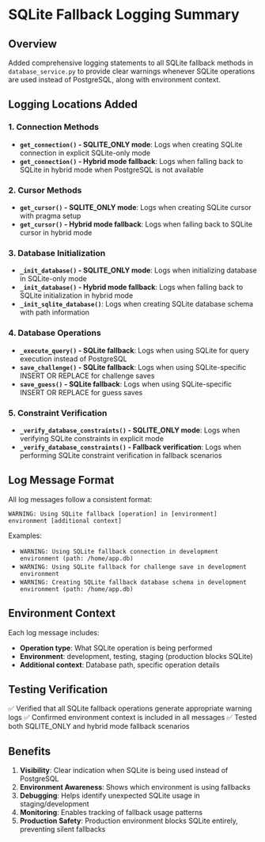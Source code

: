 # SQLite Fallback Logging Summary

## Overview
Added comprehensive logging statements to all SQLite fallback methods in `database_service.py` to provide clear warnings whenever SQLite operations are used instead of PostgreSQL, along with environment context.

## Logging Locations Added

### 1. **Connection Methods**
- **`get_connection()` - SQLITE_ONLY mode**: Logs when creating SQLite connection in explicit SQLite-only mode
- **`get_connection()` - Hybrid mode fallback**: Logs when falling back to SQLite in hybrid mode when PostgreSQL is not available

### 2. **Cursor Methods**
- **`get_cursor()` - SQLITE_ONLY mode**: Logs when creating SQLite cursor with pragma setup
- **`get_cursor()` - Hybrid mode fallback**: Logs when falling back to SQLite cursor in hybrid mode

### 3. **Database Initialization**
- **`_init_database()` - SQLITE_ONLY mode**: Logs when initializing database in SQLite-only mode
- **`_init_database()` - Hybrid mode fallback**: Logs when falling back to SQLite initialization in hybrid mode
- **`_init_sqlite_database()`**: Logs when creating SQLite database schema with path information

### 4. **Database Operations**
- **`_execute_query()` - SQLite fallback**: Logs when using SQLite for query execution instead of PostgreSQL
- **`save_challenge()` - SQLite fallback**: Logs when using SQLite-specific INSERT OR REPLACE for challenge saves
- **`save_guess()` - SQLite fallback**: Logs when using SQLite-specific INSERT OR REPLACE for guess saves

### 5. **Constraint Verification**
- **`_verify_database_constraints()` - SQLITE_ONLY mode**: Logs when verifying SQLite constraints in explicit mode
- **`_verify_database_constraints()` - Fallback verification**: Logs when performing SQLite constraint verification in fallback scenarios

## Log Message Format
All log messages follow a consistent format:
```
WARNING: Using SQLite fallback [operation] in [environment] environment [additional context]
```

Examples:
- `WARNING: Using SQLite fallback connection in development environment (path: /home/app.db)`
- `WARNING: Using SQLite fallback for challenge save in development environment`
- `WARNING: Creating SQLite fallback database schema in development environment (path: /home/app.db)`

## Environment Context
Each log message includes:
- **Operation type**: What SQLite operation is being performed
- **Environment**: development, testing, staging (production blocks SQLite)
- **Additional context**: Database path, specific operation details

## Testing Verification
✅ Verified that all SQLite fallback operations generate appropriate warning logs
✅ Confirmed environment context is included in all messages
✅ Tested both SQLITE_ONLY and hybrid mode fallback scenarios

## Benefits
1. **Visibility**: Clear indication when SQLite is being used instead of PostgreSQL
2. **Environment Awareness**: Shows which environment is using fallbacks
3. **Debugging**: Helps identify unexpected SQLite usage in staging/development
4. **Monitoring**: Enables tracking of fallback usage patterns
5. **Production Safety**: Production environment blocks SQLite entirely, preventing silent fallbacks